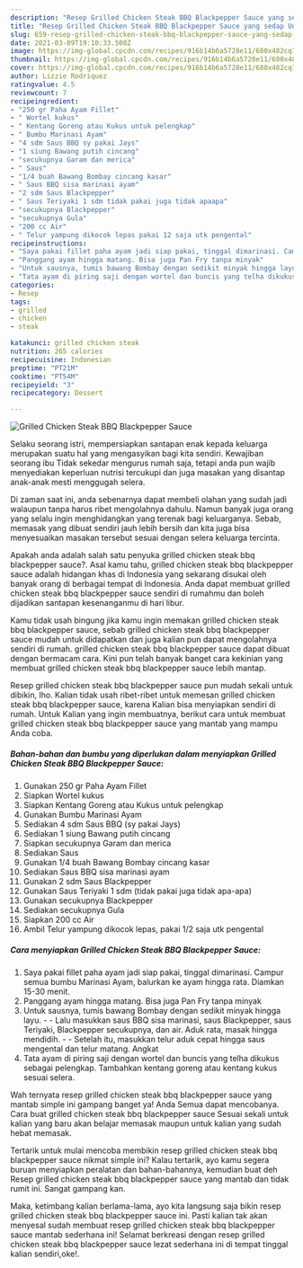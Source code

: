 ```yaml
---
description: "Resep Grilled Chicken Steak BBQ Blackpepper Sauce yang sedap Untuk Jualan"
title: "Resep Grilled Chicken Steak BBQ Blackpepper Sauce yang sedap Untuk Jualan"
slug: 659-resep-grilled-chicken-steak-bbq-blackpepper-sauce-yang-sedap-untuk-jualan
date: 2021-03-09T19:10:33.508Z
image: https://img-global.cpcdn.com/recipes/916b14b6a5728e11/680x482cq70/grilled-chicken-steak-bbq-blackpepper-sauce-foto-resep-utama.jpg
thumbnail: https://img-global.cpcdn.com/recipes/916b14b6a5728e11/680x482cq70/grilled-chicken-steak-bbq-blackpepper-sauce-foto-resep-utama.jpg
cover: https://img-global.cpcdn.com/recipes/916b14b6a5728e11/680x482cq70/grilled-chicken-steak-bbq-blackpepper-sauce-foto-resep-utama.jpg
author: Lizzie Rodriquez
ratingvalue: 4.5
reviewcount: 7
recipeingredient:
- "250 gr Paha Ayam Fillet"
- " Wortel kukus"
- " Kentang Goreng atau Kukus untuk pelengkap"
- " Bumbu Marinasi Ayam"
- "4 sdm Saus BBQ sy pakai Jays"
- "1 siung Bawang putih cincang"
- "secukupnya Garam dan merica"
- " Saus"
- "1/4 buah Bawang Bombay cincang kasar"
- " Saus BBQ sisa marinasi ayam"
- "2 sdm Saus Blackpepper"
- " Saus Teriyaki 1 sdm tidak pakai juga tidak apaapa"
- "secukupnya Blackpepper"
- "secukupnya Gula"
- "200 cc Air"
- " Telur yampung dikocok lepas pakai 12 saja utk pengental"
recipeinstructions:
- "Saya pakai fillet paha ayam jadi siap pakai, tinggal dimarinasi. Campur semua bumbu Marinasi Ayam, balurkan ke ayam hingga rata. Diamkan 15-30 menit."
- "Panggang ayam hingga matang. Bisa juga Pan Fry tanpa minyak"
- "Untuk sausnya, tumis bawang Bombay dengan sedikit minyak hingga layu.   Lalu masukkan saus BBQ sisa marinasi, saus Blackpepper, saus Teriyaki, Blackpepper secukupnya, dan air. Aduk rata, masak hingga mendidih.  Setelah itu, masukkan telur aduk cepat hingga saus mengental dan telur matang. Angkat"
- "Tata ayam di piring saji dengan wortel dan buncis yang telha dikukus sebagai pelengkap. Tambahkan kentang goreng atau kentang kukus sesuai selera."
categories:
- Resep
tags:
- grilled
- chicken
- steak

katakunci: grilled chicken steak 
nutrition: 265 calories
recipecuisine: Indonesian
preptime: "PT21M"
cooktime: "PT54M"
recipeyield: "3"
recipecategory: Dessert

---
```



![Grilled Chicken Steak BBQ Blackpepper Sauce](https://img-global.cpcdn.com/recipes/916b14b6a5728e11/680x482cq70/grilled-chicken-steak-bbq-blackpepper-sauce-foto-resep-utama.jpg)

Selaku seorang istri, mempersiapkan santapan enak kepada keluarga merupakan suatu hal yang mengasyikan bagi kita sendiri. Kewajiban seorang ibu Tidak sekedar mengurus rumah saja, tetapi anda pun wajib menyediakan keperluan nutrisi tercukupi dan juga masakan yang disantap anak-anak mesti menggugah selera.

Di zaman  saat ini, anda sebenarnya dapat membeli olahan yang sudah jadi walaupun tanpa harus ribet mengolahnya dahulu. Namun banyak juga orang yang selalu ingin menghidangkan yang terenak bagi keluarganya. Sebab, memasak yang dibuat sendiri jauh lebih bersih dan kita juga bisa menyesuaikan masakan tersebut sesuai dengan selera keluarga tercinta. 



Apakah anda adalah salah satu penyuka grilled chicken steak bbq blackpepper sauce?. Asal kamu tahu, grilled chicken steak bbq blackpepper sauce adalah hidangan khas di Indonesia yang sekarang disukai oleh banyak orang di berbagai tempat di Indonesia. Anda dapat membuat grilled chicken steak bbq blackpepper sauce sendiri di rumahmu dan boleh dijadikan santapan kesenanganmu di hari libur.

Kamu tidak usah bingung jika kamu ingin memakan grilled chicken steak bbq blackpepper sauce, sebab grilled chicken steak bbq blackpepper sauce mudah untuk didapatkan dan juga kalian pun dapat mengolahnya sendiri di rumah. grilled chicken steak bbq blackpepper sauce dapat dibuat dengan bermacam cara. Kini pun telah banyak banget cara kekinian yang membuat grilled chicken steak bbq blackpepper sauce lebih mantap.

Resep grilled chicken steak bbq blackpepper sauce pun mudah sekali untuk dibikin, lho. Kalian tidak usah ribet-ribet untuk memesan grilled chicken steak bbq blackpepper sauce, karena Kalian bisa menyiapkan sendiri di rumah. Untuk Kalian yang ingin membuatnya, berikut cara untuk membuat grilled chicken steak bbq blackpepper sauce yang mantab yang mampu Anda coba.

<!--inarticleads1-->

##### Bahan-bahan dan bumbu yang diperlukan dalam menyiapkan Grilled Chicken Steak BBQ Blackpepper Sauce:

1. Gunakan 250 gr Paha Ayam Fillet
1. Siapkan  Wortel kukus
1. Siapkan  Kentang Goreng atau Kukus untuk pelengkap
1. Gunakan  Bumbu Marinasi Ayam
1. Sediakan 4 sdm Saus BBQ (sy pakai Jays)
1. Sediakan 1 siung Bawang putih cincang
1. Siapkan secukupnya Garam dan merica
1. Sediakan  Saus
1. Gunakan 1/4 buah Bawang Bombay cincang kasar
1. Sediakan  Saus BBQ sisa marinasi ayam
1. Gunakan 2 sdm Saus Blackpepper
1. Gunakan  Saus Teriyaki 1 sdm (tidak pakai juga tidak apa-apa)
1. Gunakan secukupnya Blackpepper
1. Sediakan secukupnya Gula
1. Siapkan 200 cc Air
1. Ambil  Telur yampung dikocok lepas, pakai 1/2 saja utk pengental




<!--inarticleads2-->

##### Cara menyiapkan Grilled Chicken Steak BBQ Blackpepper Sauce:

1. Saya pakai fillet paha ayam jadi siap pakai, tinggal dimarinasi. Campur semua bumbu Marinasi Ayam, balurkan ke ayam hingga rata. Diamkan 15-30 menit.
1. Panggang ayam hingga matang. Bisa juga Pan Fry tanpa minyak
1. Untuk sausnya, tumis bawang Bombay dengan sedikit minyak hingga layu.  -  - Lalu masukkan saus BBQ sisa marinasi, saus Blackpepper, saus Teriyaki, Blackpepper secukupnya, dan air. Aduk rata, masak hingga mendidih. -  - Setelah itu, masukkan telur aduk cepat hingga saus mengental dan telur matang. Angkat
1. Tata ayam di piring saji dengan wortel dan buncis yang telha dikukus sebagai pelengkap. Tambahkan kentang goreng atau kentang kukus sesuai selera.




Wah ternyata resep grilled chicken steak bbq blackpepper sauce yang mantab simple ini gampang banget ya! Anda Semua dapat mencobanya. Cara buat grilled chicken steak bbq blackpepper sauce Sesuai sekali untuk kalian yang baru akan belajar memasak maupun untuk kalian yang sudah hebat memasak.

Tertarik untuk mulai mencoba membikin resep grilled chicken steak bbq blackpepper sauce nikmat simple ini? Kalau tertarik, ayo kamu segera buruan menyiapkan peralatan dan bahan-bahannya, kemudian buat deh Resep grilled chicken steak bbq blackpepper sauce yang mantab dan tidak rumit ini. Sangat gampang kan. 

Maka, ketimbang kalian berlama-lama, ayo kita langsung saja bikin resep grilled chicken steak bbq blackpepper sauce ini. Pasti kalian tak akan menyesal sudah membuat resep grilled chicken steak bbq blackpepper sauce mantab sederhana ini! Selamat berkreasi dengan resep grilled chicken steak bbq blackpepper sauce lezat sederhana ini di tempat tinggal kalian sendiri,oke!.

